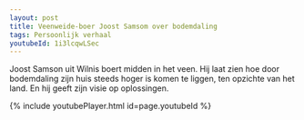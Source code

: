 ```yaml
---
layout: post
title: Veenweide-boer Joost Samsom over bodemdaling
tags: Persoonlijk verhaal
youtubeId: 1i3lcqwLSec
---
```


Joost Samson uit Wilnis boert midden in het veen. Hij laat zien hoe door bodemdaling zijn huis steeds hoger is komen te liggen, ten opzichte van het land. En hij geeft zijn visie op oplossingen.

{% include youtubePlayer.html id=page.youtubeId %}

